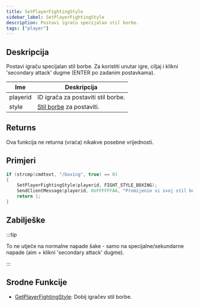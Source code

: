 ```yaml
---
title: SetPlayerFightingStyle
sidebar_label: SetPlayerFightingStyle
description: Postavi igraču specijalan stil borbe.
tags: ["player"]
---
```


## Deskripcija

Postavi igraču specijalan stil borbe. Za koristiti unutar igre, ciljaj i klikni 'secondary attack' dugme (ENTER po zadanim postavkama).

| Ime      | Deskripcija                                             |
| -------- | ------------------------------------------------------- |
| playerid | ID igrača za postaviti stil borbe.                      |
| style    | [Stil borbe](../resources/fightingstyles) za postaviti. |

## Returns

Ova funkcija ne returna (vraća) nikakve posebne vrijednosti.

## Primjeri

```c
if (strcmp(cmdtext, "/boxing", true) == 0)
{
    SetPlayerFightingStyle(playerid, FIGHT_STYLE_BOXING);
    SendClientMessage(playerid, 0xFFFFFFAA, "Promijenio si svoj stil borbe u Boxing!");
    return 1;
}
```

## Zabilješke

:::tip

To ne utječe na normalne napade šake - samo na specijalne/sekundarne napade (aim + klikni 'secondary attack' dugme).

:::

## Srodne Funkcije

- [GetPlayerFightingStyle](scripting/functions/GetPlayerFightingStyle): Dobij igračev stil borbe.
